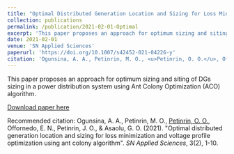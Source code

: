 ```yaml
---
title: "Optimal Distributed Generation Location and Sizing for Loss Minimization and Voltage Profile Optimization using Ant Colony Algorithm"
collection: publications
permalink: /publication/2021-02-01-Optimal
excerpt: 'This paper proposes an approach for optimum sizing and siting of DGs sizing in a power distribution system using Ant Colony Optimization (ACO) algorithm.'
date: 2021-02-01
venue: 'SN Applied Sciences'
paperurl: 'https://doi.org/10.1007/s42452-021-04226-y'
citation: 'Ogunsina, A. A., Petinrin, M. O., <u>Petinrin, O. O.</u>, Offornedo, E. N., Petinrin, J. O., & Asaolu, G. O. (2021). &quot;Optimal distributed generation location and sizing for loss minimization and voltage profile optimization using ant colony algorithm&quot;. <i>SN Applied Sciences</i>, 3(2), 1-10.'
---
```

This paper proposes an approach for optimum sizing and siting of DGs sizing in a power distribution system using Ant Colony Optimization (ACO) algorithm. 

[Download paper here](http://olutomilayo.github.io/files/Paper11.pdf)

Recommended citation: Ogunsina, A. A., Petinrin, M. O., <u>Petinrin, O. O.</u>, Offornedo, E. N., Petinrin, J. O., & Asaolu, G. O. (2021). "Optimal distributed generation location and sizing for loss minimization and voltage profile optimization using ant colony algorithm". <i>SN Applied Sciences</i>, 3(2), 1-10.
